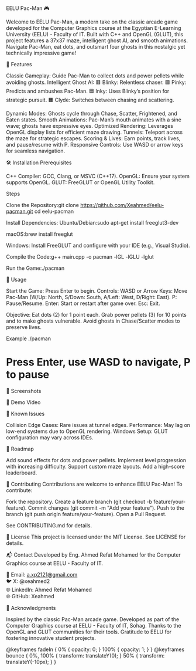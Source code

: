 EELU Pac-Man 🎮

Welcome to EELU Pac-Man, a modern take on the classic arcade game developed for the Computer Graphics course at the Egyptian E-Learning University (EELU) - Faculty of IT. Built with C++ and OpenGL (GLUT), this project features a 37x37 maze, intelligent ghost AI, and smooth animations. Navigate Pac-Man, eat dots, and outsmart four ghosts in this nostalgic yet technically impressive game!

  



🚀 Features

Classic Gameplay: Guide Pac-Man to collect dots and power pellets while avoiding ghosts.
Intelligent Ghost AI:
🟥 Blinky: Relentless chaser.
🟪 Pinky: Predicts and ambushes Pac-Man.
🟦 Inky: Uses Blinky’s position for strategic pursuit.
🟧 Clyde: Switches between chasing and scattering.


Dynamic Modes: Ghosts cycle through Chase, Scatter, Frightened, and Eaten states.
Smooth Animations: Pac-Man’s mouth animates with a sine wave; ghosts have expressive eyes.
Optimized Rendering: Leverages OpenGL display lists for efficient maze drawing.
Tunnels: Teleport across the maze for strategic escapes.
Scoring & Lives: Earn points, track lives, and pause/resume with P.
Responsive Controls: Use WASD or arrow keys for seamless navigation.


🛠️ Installation
Prerequisites

C++ Compiler: GCC, Clang, or MSVC (C++17).
OpenGL: Ensure your system supports OpenGL.
GLUT: FreeGLUT or OpenGL Utility Toolkit.

Steps

Clone the Repository:git clone https://github.com/Xeahmed/eelu-pacman.git
cd eelu-pacman


Install Dependencies:
Ubuntu/Debian:sudo apt-get install freeglut3-dev


macOS:brew install freeglut


Windows: Install FreeGLUT and configure with your IDE (e.g., Visual Studio).


Compile the Code:g++ main.cpp -o pacman -lGL -lGLU -lglut


Run the Game:./pacman




🎲 Usage

Start the Game: Press Enter to begin.
Controls:
WASD or Arrow Keys: Move Pac-Man (W/Up: North, S/Down: South, A/Left: West, D/Right: East).
P: Pause/Resume.
Enter: Start or restart after game over.
Esc: Exit.


Objective:
Eat dots (2) for 1 point each.
Grab power pellets (3) for 10 points and to make ghosts vulnerable.
Avoid ghosts in Chase/Scatter modes to preserve lives.



Example
./pacman
# Press Enter, use WASD to navigate, P to pause


📸 Screenshots

  
  



🎥 Demo Video

  
    
  



🐛 Known Issues

Collision Edge Cases: Rare issues at tunnel edges.
Performance: May lag on low-end systems due to OpenGL rendering.
Windows Setup: GLUT configuration may vary across IDEs.


🚧 Roadmap

Add sound effects for dots and power pellets.
Implement level progression with increasing difficulty.
Support custom maze layouts.
Add a high-score leaderboard.


🤝 Contributing
Contributions are welcome to enhance EELU Pac-Man! To contribute:

Fork the repository.
Create a feature branch (git checkout -b feature/your-feature).
Commit changes (git commit -m "Add your feature").
Push to the branch (git push origin feature/your-feature).
Open a Pull Request.

See CONTRIBUTING.md for details.

📜 License
This project is licensed under the MIT License. See LICENSE for details.

📬 Contact
Developed by Eng. Ahmed Refat Mohamed for the Computer Graphics course at EELU - Faculty of IT.  

📧 Email: a.xp2121@gmail.com  
🐦 X: @xeahmed2  
🌐 LinkedIn: Ahmed Refat Mohamed  
🌐 GitHub: Xeahmed


🎉 Acknowledgments

Inspired by the classic Pac-Man arcade game.
Developed as part of the Computer Graphics course at EELU - Faculty of IT, Sohag.
Thanks to the OpenGL and GLUT communities for their tools.
Gratitude to EELU for fostering innovative student projects.


  



@keyframes fadeIn {
  0% { opacity: 0; }
  100% { opacity: 1; }
}
@keyframes bounce {
  0%, 100% { transform: translateY(0); }
  50% { transform: translateY(-10px); }
}
